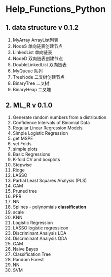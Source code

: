 # Help_Functions_Python
## 1. data structure v 0.1.2
1. MyArray					    ArrayList列表
2. NodeS					      单向链表创建节点
3. LinkedList				    单向链表
4. NodeD					      双向链表创建节点
5. DoubleLinkedList			双向链表
6. MyQueue					    队列
7. TreeNode             二叉树创建节点
8. BinaryTree           二叉树
9. BinaryHeap           二叉堆



## 2. ML_R v 0.1.0
1. Generate random numbers from a distribution
2. Confidence Intervals of Binomial Data
3. Regular Linear Regression Models
4. Simple Logistic Regression
5. get MSPE
6. set Folds
7. simple plots
8. Basic Regressions
9. K-fold CV and boxplots
10. Stepwise
11. Ridge
12. LASSO
13. Partial Least Squares Analysis (PLS)
14. GAM
15. Pruned tree
16. PPR
17. NN
18. Splines - polynomials
**classification**
19. scale 
20. KNN
21. Logistic Regression
22. LASSO logistic regressicon
23. Discriminant Analysis LDA 
24. Discriminant Analysis QDA
25. GAM
26. Naive Bayes
27. Classification Tree 
28. Random Forest
29. NN 
30. SVM
